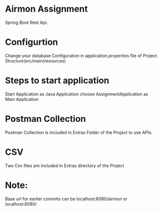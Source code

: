 # Airmon Assignment
Spring Boot Rest Api.

# Configurtion
Change your database Configuration in application.properties file of Project Structure(src/main/resources)

# Steps to start application
Start Application as Java Application
choose AssignmentApplication as Main Application

# Postman Collection
Postman Collection is included in Extras Folder of the Project to use APIs.

# CSV
Two Csv files are included in Extras directory of the Project


# Note:
Base url for earlier commits can be localhost:8080/airmon or localhost:8080/




